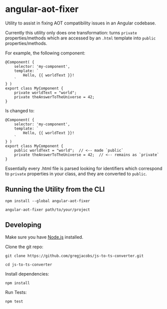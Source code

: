 # angular-aot-fixer

Utility to assist in fixing AOT compatibility issues in an Angular codebase.

Currently this utility only does one transformation: turns `private` 
properties/methods which are accessed by an `.html` template into `public`
properties/methods.

For example, the following component:

```
@Component( {
    selector: 'my-component',
    template: `
        Hello, {{ worldText }}!
    `
} )
export class MyComponent {
    private worldText = "world";
    private theAnswerToTheUniverse = 42;
}
```

Is changed to:

```
@Component( {
    selector: 'my-component',
    template: `
        Hello, {{ worldText }}!
    `
} )
export class MyComponent {
    public worldText = "world";  // <-- made `public`
    private theAnswerToTheUniverse = 42;  // <-- remains as `private`
}
```

Essentially every .html file is parsed looking for identifiers which correspond
to `private` properties in your class, and they are converted to `public`. 


## Running the Utility from the CLI

```
npm install --global angular-aot-fixer

angular-aot-fixer path/to/your/project
```

## Developing

Make sure you have [Node.js](https://nodejs.org) installed. 

Clone the git repo: 

```
git clone https://github.com/gregjacobs/js-to-ts-converter.git

cd js-to-ts-converter
```

Install dependencies:

```
npm install
```

Run Tests:

```
npm test
```
